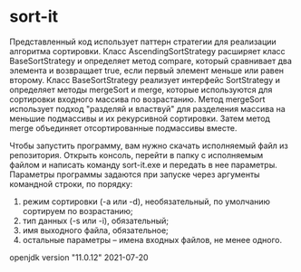 # sort-it
Представленный код использует паттерн стратегии для реализации алгоритма сортировки. Класс AscendingSortStrategy расширяет класс BaseSortStrategy и определяет метод compare, который сравнивает два элемента и возвращает true, если первый элемент меньше или равен второму. Класс BaseSortStrategy реализует интерфейс SortStrategy и определяет методы mergeSort и merge, которые используются для сортировки входного массива по возрастанию. Метод mergeSort использует подход "разделяй и властвуй" для разделения массива на меньшие подмассивы и их рекурсивной сортировки. Затем метод merge объединяет отсортированные подмассивы вместе.

Чтобы запустить программу, вам нужно скачать исполняемый файл из репозитория. Открыть консоль, перейти в папку с исполняемым файлом и написать команду sort-it.exe и передать в нее параметры.
Параметры программы задаются при запуске через аргументы командной строки, по порядку:
1. режим сортировки (-a или -d), необязательный, по умолчанию сортируем по возрастанию;
2. тип данных (-s или -i), обязательный;
3. имя выходного файла, обязательное;
4. остальные параметры – имена входных файлов, не менее одного.

openjdk version "11.0.12" 2021-07-20

